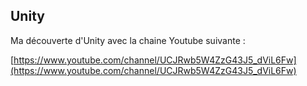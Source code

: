 Unity
----

Ma découverte d'Unity avec la chaine Youtube suivante :

[https://www.youtube.com/channel/UCJRwb5W4ZzG43J5_dViL6Fw](https://www.youtube.com/channel/UCJRwb5W4ZzG43J5_dViL6Fw)
